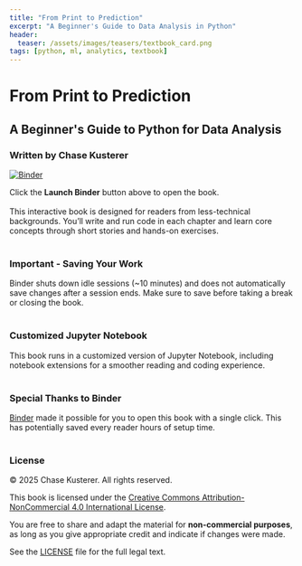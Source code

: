 ```yaml
---
title: "From Print to Prediction"
excerpt: "A Beginner's Guide to Data Analysis in Python"
header:
  teaser: /assets/images/teasers/textbook_card.png
tags: [python, ml, analytics, textbook]
---
```

# From Print to Prediction
## A Beginner's Guide to Python for Data Analysis
### Written by Chase Kusterer

[![Binder](https://mybinder.org/badge_logo.svg)](https://mybinder.org/v2/gh/chase-kusterer/textbook-py-data-analysis/master?urlpath=tree&clear_cache=0)

Click the **Launch Binder** button above to open the book.
<br><br>
This interactive book is designed for readers from less-technical backgrounds. You’ll write and run code in each chapter and learn core concepts through short stories and hands-on exercises.
<br><br>

### Important - Saving Your Work
Binder shuts down idle sessions (~10 minutes) and does not automatically save changes after a session ends. Make sure to save before taking a break or closing the book.
<br><br>

### Customized Jupyter Notebook
This book runs in a customized version of Jupyter Notebook, including notebook extensions for a smoother reading and coding experience.
<br><br>

### Special Thanks to Binder
[Binder](https://mybinder.org/) made it possible for you to open this book with a single click. This has potentially saved every reader hours of setup time.
<br><br>

### License

© 2025 Chase Kusterer. All rights reserved.

This book is licensed under the 
[Creative Commons Attribution-NonCommercial 4.0 International License](https://creativecommons.org/licenses/by-nc/4.0/).

You are free to share and adapt the material for **non-commercial purposes**, 
as long as you give appropriate credit and indicate if changes were made.

See the [LICENSE](LICENSE) file for the full legal text.
